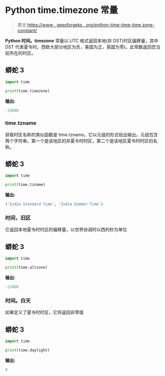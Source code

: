 # Python time.timezone 常量

> 原文:[https://www . geesforgeks . org/python-time-time-time zone-constant/](https://www.geeksforgeeks.org/python-time-timezone-constant/)

**Python 时间。timezone** 常量以 UTC 格式返回本地(非 DST)时区偏移量，其中 DST 代表夏令时。西欧大部分地区为负，美国为正，英国为零)。此常数返回您当前所在的时区。

## 蟒蛇 3

```py
import time

print(time.timezone)
```

**输出:**

```py
-19800
```

### time.tzname

获取时区名称的类似函数是 time.tzname。它以元组的形式给出输出。元组包含两个字符串。第一个是该地区的非夏令时时区，第二个是该地区夏令时时区的名称。

## 蟒蛇 3

```py
import time

print(time.tzname)
```

**输出:**

```py
('India Standard Time', 'India Summer Time')
```

### 时间，旧区

它返回本地夏令时时区的偏移量，以世界协调时以西的秒为单位

## 蟒蛇 3

```py
import time

print(time.altzone)
```

**输出:**

```py
-23400
```

### 时间。白天

如果定义了夏令时时区，它将返回非零值

## 蟒蛇 3

```py
import time

print(time.daylight)
```

**输出:**

```py
0
```